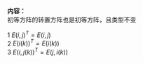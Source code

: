 **内容：**  
初等方阵的转置方阵也是初等方阵，且类型不变  
  
1  $E(i,j)^T=E(i,j)$  
2  $E(i(k))^T=E(i(k))$  
3  $E(i,j(k))^T=E(j,i(k))$  
